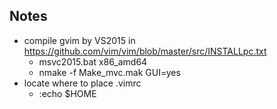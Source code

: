 ## Notes

* compile gvim by VS2015 in https://github.com/vim/vim/blob/master/src/INSTALLpc.txt
  * msvc2015.bat x86_amd64
  * nmake -f Make_mvc.mak GUI=yes
* locate where to place .vimrc
  * :echo $HOME  
